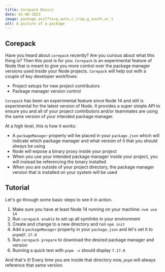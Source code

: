 ```yaml
---
title: Corepack Basics
date: 01-06-2023
image: package.avif?tx=q_auto,c_crop,g_south,ar_1
alt: A picture of a package
---
```


## Corepack

Have you heard about `corepack` recently? Are you curious about what this thing is? Then this post is for you. `Corepack` is an experimental feature of Node that is meant to give you more control over the package manager versions used inside your Node projects. `Corepack` will help out with a couple of key developer workflows:

- Project setups for new project contributors
- Package manager version control

`Corepack` has been an experimental feature since Node 14 and still is experimental for the latest version of Node. It provides a super simple API to ensure you and all of your project contributors and/or teammates are using the same version of your intended package manager.

At a high level, this is how it works:

- A `packageManager` property will be placed in your `package.json` which will indicate which package manager and what version of it that you should always be using
- Node will expose a binary proxy inside your project
- When you use your intended package manager inside your project, you will instead be referencing the binary installed
- When you are outside of your project directory, the package manager version that is installed on your system will be used

## Tutorial

Let's go through some basic steps to see it in action.

1. Make sure you have at least Node 14 running on your machine: `nvm use 14`
2. Run `corepack enable` to set up all symlinks in your environment
3. Create and change to a new directory and run `npm init`
4. Add a `packageManager` property in your `package.json` and let's set it to `pnpm@7.17.0`
5. Run `corepack prepare` to download the desired package manager and version
6. Running a quick test with `pnpm -v` should display `7.17.0`

And that's it! Every time you are inside that directory now, `pnpm` will always reference that same version.
